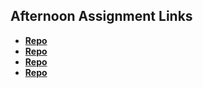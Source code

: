 ## Afternoon Assignment Links

* **[Repo](https://github.com/JCHU14/scoreboard)**
* **[Repo](https://github.com/JCHU14/<ASSIGNMENT_REPO>)**
* **[Repo](https://github.com/JCHU14/<ASSIGNMENT_REPO>)**
* **[Repo](https://github.com/JCHU14/<ASSIGNMENT_REPO>)**

